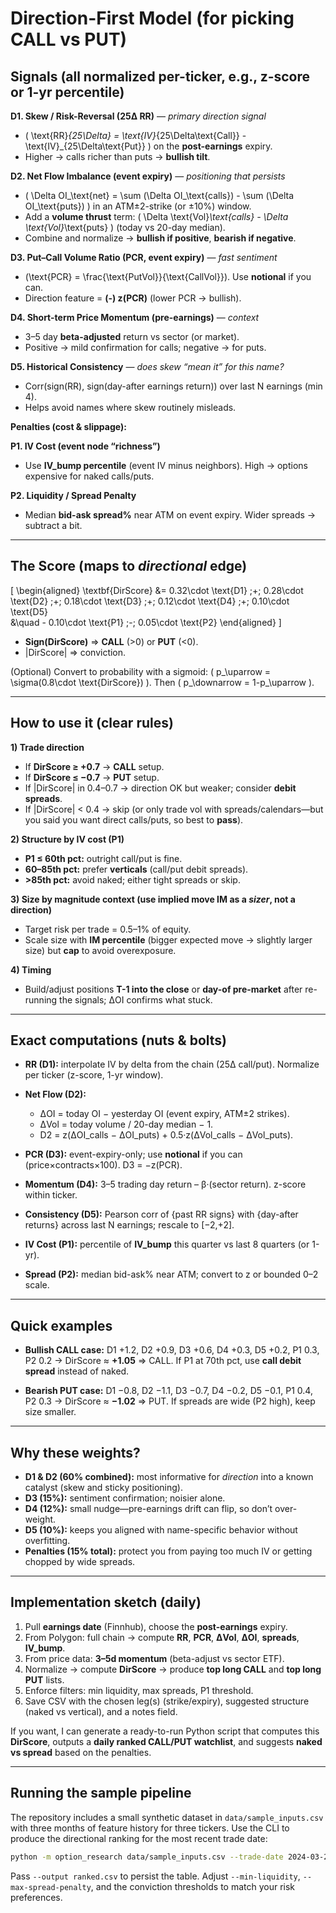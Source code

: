 # Direction-First Model (for picking CALL vs PUT)

## Signals (all normalized per-ticker, e.g., z-score or 1-yr percentile)

**D1. Skew / Risk-Reversal (25Δ RR)** — *primary direction signal*

* ( \text{RR}*{25\Delta} = \text{IV}*{25\Delta\text{Call}} - \text{IV}_{25\Delta\text{Put}} ) on the **post-earnings** expiry.
* Higher → calls richer than puts → **bullish tilt**.

**D2. Net Flow Imbalance (event expiry)** — *positioning that persists*

* ( \Delta OI_\text{net} = \sum (\Delta OI_\text{calls}) - \sum (\Delta OI_\text{puts}) ) in an ATM±2-strike (or ±10%) window.
* Add a **volume thrust** term: ( \Delta \text{Vol}*\text{calls} - \Delta \text{Vol}*\text{puts} ) (today vs 20-day median).
* Combine and normalize → **bullish if positive**, **bearish if negative**.

**D3. Put–Call Volume Ratio (PCR, event expiry)** — *fast sentiment*

* (\text{PCR} = \frac{\text{PutVol}}{\text{CallVol}}). Use **notional** if you can.
* Direction feature = **(-) z(PCR)** (lower PCR → bullish).

**D4. Short-term Price Momentum (pre-earnings)** — *context*

* 3–5 day **beta-adjusted** return vs sector (or market).
* Positive → mild confirmation for calls; negative → for puts.

**D5. Historical Consistency** — *does skew “mean it” for this name?*

* Corr(sign(RR), sign(day-after earnings return)) over last N earnings (min 4).
* Helps avoid names where skew routinely misleads.

**Penalties (cost & slippage):**

**P1. IV Cost (event node “richness”)**

* Use **IV_bump percentile** (event IV minus neighbors). High → options expensive for naked calls/puts.

**P2. Liquidity / Spread Penalty**

* Median **bid-ask spread%** near ATM on event expiry. Wider spreads → subtract a bit.

---

## The Score (maps to *directional* edge)

[
\begin{aligned}
\textbf{DirScore} &= 0.32\cdot \text{D1} ;+; 0.28\cdot \text{D2} ;+; 0.18\cdot \text{D3} ;+; 0.12\cdot \text{D4} ;+; 0.10\cdot \text{D5} \
&\quad - 0.10\cdot \text{P1} ;-; 0.05\cdot \text{P2}
\end{aligned}
]

* **Sign(DirScore)** ⇒ **CALL** (>0) or **PUT** (<0).
* |DirScore| ⇒ conviction.

(Optional) Convert to probability with a sigmoid:
( p_\uparrow = \sigma(0.8\cdot \text{DirScore}) ). Then ( p_\downarrow = 1-p_\uparrow ).

---

## How to use it (clear rules)

**1) Trade direction**

* If **DirScore ≥ +0.7** → **CALL** setup.
* If **DirScore ≤ −0.7** → **PUT** setup.
* If |DirScore| in 0.4–0.7 → direction OK but weaker; consider **debit spreads**.
* If |DirScore| < 0.4 → skip (or only trade vol with spreads/calendars—but you said you want direct calls/puts, so best to **pass**).

**2) Structure by IV cost (P1)**

* **P1 ≤ 60th pct:** outright call/put is fine.
* **60–85th pct:** prefer **verticals** (call/put debit spreads).
* **>85th pct:** avoid naked; either tight spreads or skip.

**3) Size by magnitude context (use implied move IM as a *sizer*, not a direction)**

* Target risk per trade = 0.5–1% of equity.
* Scale size with **IM percentile** (bigger expected move → slightly larger size) but **cap** to avoid overexposure.

**4) Timing**

* Build/adjust positions **T-1 into the close** or **day-of pre-market** after re-running the signals; ΔOI confirms what stuck.

---

## Exact computations (nuts & bolts)

* **RR (D1):** interpolate IV by delta from the chain (25Δ call/put). Normalize per ticker (z-score, 1-yr window).
* **Net Flow (D2):**

  * ΔOI = today OI − yesterday OI (event expiry, ATM±2 strikes).
  * ΔVol = today volume / 20-day median − 1.
  * D2 = z(ΔOI_calls − ΔOI_puts) + 0.5·z(ΔVol_calls − ΔVol_puts).
* **PCR (D3):** event-expiry-only; use **notional** if you can (price×contracts×100). D3 = −z(PCR).
* **Momentum (D4):** 3–5 trading day return – β·(sector return). z-score within ticker.
* **Consistency (D5):** Pearson corr of {past RR signs} with {day-after returns} across last N earnings; rescale to [−2,+2].
* **IV Cost (P1):** percentile of **IV_bump** this quarter vs last 8 quarters (or 1-yr).
* **Spread (P2):** median bid-ask% near ATM; convert to z or bounded 0–2 scale.

---

## Quick examples

* **Bullish CALL case:**
  D1 +1.2, D2 +0.9, D3 +0.6, D4 +0.3, D5 +0.2, P1 0.3, P2 0.2
  → DirScore ≈ **+1.05** ⇒ CALL. If P1 at 70th pct, use **call debit spread** instead of naked.

* **Bearish PUT case:**
  D1 −0.8, D2 −1.1, D3 −0.7, D4 −0.2, D5 −0.1, P1 0.4, P2 0.3
  → DirScore ≈ **−1.02** ⇒ PUT. If spreads are wide (P2 high), keep size smaller.

---

## Why these weights?

* **D1 & D2 (60% combined):** most informative for *direction* into a known catalyst (skew and sticky positioning).
* **D3 (15%):** sentiment confirmation; noisier alone.
* **D4 (12%):** small nudge—pre-earnings drift can flip, so don’t over-weight.
* **D5 (10%):** keeps you aligned with name-specific behavior without overfitting.
* **Penalties (15% total):** protect you from paying too much IV or getting chopped by wide spreads.

---

## Implementation sketch (daily)

1. Pull **earnings date** (Finnhub), choose the **post-earnings** expiry.
2. From Polygon: full chain → compute **RR**, **PCR**, **ΔVol**, **ΔOI**, **spreads**, **IV_bump**.
3. From price data: **3–5d momentum** (beta-adjust vs sector ETF).
4. Normalize → compute **DirScore** → produce **top long CALL** and **top long PUT** lists.
5. Enforce filters: min liquidity, max spreads, P1 threshold.
6. Save CSV with the chosen leg(s) (strike/expiry), suggested structure (naked vs vertical), and a notes field.

If you want, I can generate a ready-to-run Python script that computes this **DirScore**, outputs a **daily ranked CALL/PUT watchlist**, and suggests **naked vs spread** based on the penalties.

---

## Running the sample pipeline

The repository includes a small synthetic dataset in `data/sample_inputs.csv` with
three months of feature history for three tickers. Use the CLI to produce the
directional ranking for the most recent trade date:

```bash
python -m option_research data/sample_inputs.csv --trade-date 2024-03-28
```

Pass `--output ranked.csv` to persist the table. Adjust `--min-liquidity`,
`--max-spread-penalty`, and the conviction thresholds to match your risk
preferences.
